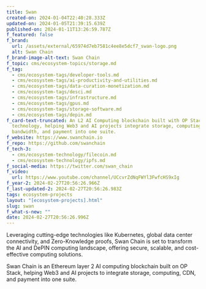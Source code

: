 ```yaml
---
title: Swan
created-on: 2024-01-04T22:40:28.333Z
updated-on: 2024-01-05T21:39:15.639Z
published-on: 2024-01-11T13:26:59.787Z
f_featured: false
f_brand:
  url: /assets/external/65974d7eb7581c4ee8e5dcf7_swan-logo.png
  alt: Swan Chain
f_brand-image-alt-text: Swan Chain
f_topic: cms/ecosystem-topics/storage.md
f_tag:
  - cms/ecosystem-tags/developer-tools.md
  - cms/ecosystem-tags/ai-productivity-and-utilities.md
  - cms/ecosystem-tags/data-curation-monetization.md
  - cms/ecosystem-tags/desci.md
  - cms/ecosystem-tags/infrastructure.md
  - cms/ecosystem-tags/gpus.md
  - cms/ecosystem-tags/storage-software.md
  - cms/ecosystem-tags/depin.md
f_card-text-truncated: An L2 AI Computing blockchain built with OP Stack
  technology, helping Web3 and AI projects integrate storage, computing,
  bandwidth, and payment into one suite.
f_website: https://www.swanchain.io
f_repo: https://github.com/swanchain
f_tech-3:
  - cms/ecosystem-technology/filecoin.md
  - cms/ecosystem-technology/ipfs.md
f_social-media: https://twitter.com/swan_chain
f_video:
  url: https://www.youtube.com/channel/UCcvrZdNqFWYl3FwfcHS9xIg
f_year-2: 2024-02-27T20:56:26.966Z
f_last-updated-2: 2024-02-27T20:56:26.983Z
tags: ecosystem-projects
layout: "[ecosystem-projects].html"
slug: swan
f_what-s-new: ""
date: 2024-02-27T20:56:26.996Z
---
```

Leveraging cutting-edge technologies like Kubernetes, global data center connectivity, and Zero-Knowledge proofs, Swan Chain is set to transform the AI and DePIN computing landscape, offering secure, scalable, and cost-effective computing solutions.

Swan Chain is an Ethereum layer 2 AI computing blockchain built on OP Stack, helping Web3 and AI projects to integrate storage, computing, CDN, and payment into one suite.
